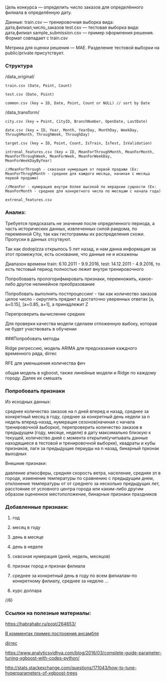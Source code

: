 Цель конкурса — определить число заказов для определённого филиала в определённую дату.

Данные:
train.csv — тренировочная выборка вида: дата,филиал,число_заказов
test.csv — тестовая выборка вида: дата,филиал
sample_submission.csv — пример оформления решения. Формат совпадает с train.csv

Метрика для оценки решения — MAE. Разделение тестовой выборки на public/private присутствует.

### Структура
/data_original/

	train.csv (Date, Point, Count)

	test.csv (Date, Point)

	common.csv (key = ID, Date, Point, Count or NULL) // sort by Date

/data_transform/

	city.csv (key = Point, CityID, BranchNumber, OpenDate, LastDate)

	date.csv (key = ID, Year, Month, YearDay, MonthDay, WeekDay, ThroughMonth, ThroughWeek, ThroughDay)

	target.csv (key = ID, Point, Count, IsTrain, IsTest, IsValidation)

	intrenal_features.csv (key = ID, MeanForThroughMonth, MeanForMonth, MeanForThroughWeek, MeanForWeek, MeanForWeekDay,  MeanForWeekDayByYear)

	//MeanForThrough - сквозная нумерация от первой продажи (Ex: MeanForThroghMonth - среднее для каждого месяца, начиная с месяца первой продажи)

	//MeanFor - нумерация внутри более высокой по иерархии сущности (Ex: MeanForMonth - среднее для конкретного числа по месяцам c начала года)

	extrenal_features.csv   

### Анализ:
Требуется предсказать не значения после определенного периода, а часть исторических данных, извлеченных силой рандома, по переменной City, так как гистограммы их распределения схожи. Пропуски в данных отсутвуют.

Так как dodopizza открылось 5 лет назад, и нам данна информация за этот промежуток, есть основание, что данные не и искажены

Диапазон времени  train: 6.10.2011 - 9.9.2016, test: 14.12.2011 - 4.9.2016, то есть тестовый период полностью лежит внутри тренировочного

Попробовавть прологорифмировать признаки, перемножить, какое-либо другое нелинейное преобразование

Попробовать выполнять постпроцессинг - так как количество заказов целое число - округлять предикт в достаточно уверенных ответах [a, a+0.15], [a+0.85, a+1], a принадлежит Z


Перепроверить вычиcление средних

Для проверки качества модели сделаем отложенную выбоку, которая не будет участвовать в обучении

###Попробовать методы

Ridge регрессию, модель ARIMA для предсказания каждного временного ряда, dirrec

RFE для уменьшения количества фич

общая модель в xgboost, также линейные модели и Ridge по каждому городу. Далее их смешать

### Попробовать признаки

Из исходных данных:

среднее количество заказов на n дней вперед и назад, среднее за конкретный месяц в году, среднее за конкретный день недели за n недель вперед-назад, нумерация сезонов(начиная с начала тренировочной выборки), перепроверить количество заказов в предыдущем (году, месяце, неделе) в дату максимально близкую к текущей, количество дней с момента открытия(учитывать данные находящиеся в тестовой и тренировочной выборке), квадраты и кубы признаков, лаги за предыдущие периуды на n назад, бинарный признак выходных

Внешние признаки:

давление атмосферы, средняя скорость ветра,  население, средняя зп в городе, изменение температуры по сравнению с предыдущим днем, отклонение температуры от от среднего за несколько предыдущих лет, расстояние от условного центра города или каким-либо другим образом оцененное местоположение, бинарные признаки праздников

### Добавленные признаки:
1) год

2) месяц в году

3) день в месяце

4) день в неделе

5) сквозная нумерация (дней, недель, месяцов)

6) признак город и признак филиала

7) среднее за конкретный день в году по всем филиалам-по конкретному филиалу, среднее за неделю ...

8) курс доллара

//6) 


### Ссылки на полезные материалы:
https://habrahabr.ru/post/264653/

[В комментах пример построения ансамбля](https://habrahabr.ru/post/270367/)

[dirrec](https://www.elen.ucl.ac.be/Proceedings/esann/esannpdf/es2006-77.pdf)

https://www.analyticsvidhya.com/blog/2016/03/complete-guide-parameter-tuning-xgboost-with-codes-python/

http://stats.stackexchange.com/questions/171043/how-to-tune-hyperparameters-of-xgboost-trees
